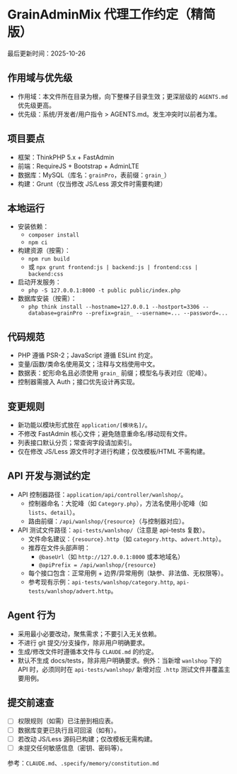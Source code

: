 # GrainAdminMix 代理工作约定（精简版）

最后更新时间：2025-10-26

## 作用域与优先级

- 作用域：本文件所在目录为根，向下整棵子目录生效；更深层级的 `AGENTS.md` 优先级更高。
- 优先级：系统/开发者/用户指令 > AGENTS.md。发生冲突时以前者为准。

## 项目要点

- 框架：ThinkPHP 5.x + FastAdmin
- 前端：RequireJS + Bootstrap + AdminLTE
- 数据库：MySQL（库名：`grainPro`，表前缀：`grain_`）
- 构建：Grunt（仅当修改 JS/Less 源文件时需要构建）

## 本地运行

- 安装依赖：
  - `composer install`
  - `npm ci`
- 构建资源（按需）：
  - `npm run build`
  - 或 `npx grunt frontend:js | backend:js | frontend:css | backend:css`
- 启动开发服务：
  - `php -S 127.0.0.1:8000 -t public public/index.php`
- 数据库安装（按需）：
  - `php think install --hostname=127.0.0.1 --hostport=3306 --database=grainPro --prefix=grain_ --username=... --password=...`

## 代码规范

- PHP 遵循 PSR-2；JavaScript 遵循 ESLint 约定。
- 变量/函数/类命名使用英文；注释与文档使用中文。
- 数据表：蛇形命名且必须使用 `grain_` 前缀；模型名与表对应（驼峰）。
- 控制器需接入 Auth；接口优先设计再实现。

## 变更规则

- 新功能以模块形式放在 `application/[模块名]/`。
- 不修改 FastAdmin 核心文件；避免随意重命名/移动现有文件。
- 列表接口默认分页；常查询字段请加索引。
- 仅在修改 JS/Less 源文件时才进行构建；仅改模板/HTML 不需构建。

## API 开发与测试约定

- API 控制器路径：`application/api/controller/wanlshop/`。
  - 控制器命名：大驼峰（如 `Category.php`），方法名使用小驼峰（如 `lists`、`detail`）。
  - 路由前缀：`/api/wanlshop/{resource}`（与控制器对应）。
- API 测试文件路径：`api-tests/wanlshop/`（注意是 api-tests 复数）。
  - 文件命名建议：`{resource}.http`（如 `category.http`、`advert.http`）。
  - 推荐在文件头部声明：
    - `@baseUrl`（如 `http://127.0.0.1:8000` 或本地域名）
    - `@apiPrefix = /api/wanlshop/{resource}`
  - 每个接口包含：正常用例 + 边界/异常用例（缺参、非法值、无权限等）。
  - 参考现有示例：`api-tests/wanlshop/category.http`, `api-tests/wanlshop/advert.http`。

## Agent 行为

- 采用最小必要改动，聚焦需求；不要引入无关依赖。
- 不进行 git 提交/分支操作，除非用户明确要求。
- 生成/修改文件时遵循本文件与 `CLAUDE.md` 的约定。
- 默认不生成 docs/tests，除非用户明确要求。例外：当新增 `wanlshop` 下的 API 时，必须同时在 `api-tests/wanlshop/` 新增对应 `.http` 测试文件并覆盖主要用例。

## 提交前速查

- [ ] 权限规则（如需）已注册到相应表。
- [ ] 数据库变更已执行且可回滚（如有）。
- [ ] 若改动 JS/Less 源码已构建；仅改模板无需构建。
- [ ] 未提交任何敏感信息（密钥、密码等）。

参考：`CLAUDE.md`、`.specify/memory/constitution.md`
